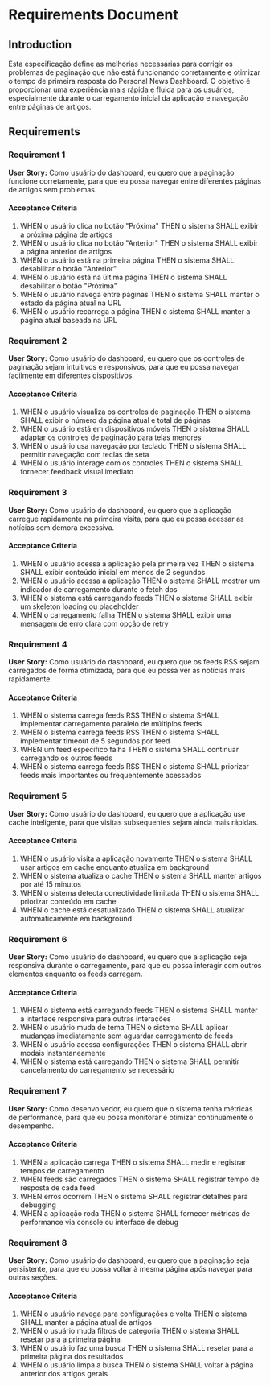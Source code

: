 # Requirements Document

## Introduction

Esta especificação define as melhorias necessárias para corrigir os problemas de paginação que não está funcionando corretamente e otimizar o tempo de primeira resposta do Personal News Dashboard. O objetivo é proporcionar uma experiência mais rápida e fluida para os usuários, especialmente durante o carregamento inicial da aplicação e navegação entre páginas de artigos.

## Requirements

### Requirement 1

**User Story:** Como usuário do dashboard, eu quero que a paginação funcione corretamente, para que eu possa navegar entre diferentes páginas de artigos sem problemas.

#### Acceptance Criteria

1. WHEN o usuário clica no botão "Próxima" THEN o sistema SHALL exibir a próxima página de artigos
2. WHEN o usuário clica no botão "Anterior" THEN o sistema SHALL exibir a página anterior de artigos
3. WHEN o usuário está na primeira página THEN o sistema SHALL desabilitar o botão "Anterior"
4. WHEN o usuário está na última página THEN o sistema SHALL desabilitar o botão "Próxima"
5. WHEN o usuário navega entre páginas THEN o sistema SHALL manter o estado da página atual na URL
6. WHEN o usuário recarrega a página THEN o sistema SHALL manter a página atual baseada na URL

### Requirement 2

**User Story:** Como usuário do dashboard, eu quero que os controles de paginação sejam intuitivos e responsivos, para que eu possa navegar facilmente em diferentes dispositivos.

#### Acceptance Criteria

1. WHEN o usuário visualiza os controles de paginação THEN o sistema SHALL exibir o número da página atual e total de páginas
2. WHEN o usuário está em dispositivos móveis THEN o sistema SHALL adaptar os controles de paginação para telas menores
3. WHEN o usuário usa navegação por teclado THEN o sistema SHALL permitir navegação com teclas de seta
4. WHEN o usuário interage com os controles THEN o sistema SHALL fornecer feedback visual imediato

### Requirement 3

**User Story:** Como usuário do dashboard, eu quero que a aplicação carregue rapidamente na primeira visita, para que eu possa acessar as notícias sem demora excessiva.

#### Acceptance Criteria

1. WHEN o usuário acessa a aplicação pela primeira vez THEN o sistema SHALL exibir conteúdo inicial em menos de 2 segundos
2. WHEN o usuário acessa a aplicação THEN o sistema SHALL mostrar um indicador de carregamento durante o fetch dos
3. WHEN o sistema está carregando feeds THEN o sistema SHALL exibir um skeleton loading ou placeholder
4. WHEN o carregamento falha THEN o sistema SHALL exibir uma mensagem de erro clara com opção de retry

### Requirement 4

**User Story:** Como usuário do dashboard, eu quero que os feeds RSS sejam carregados de forma otimizada, para que eu possa ver as notícias mais rapidamente.

#### Acceptance Criteria

1. WHEN o sistema carrega feeds RSS THEN o sistema SHALL implementar carregamento paralelo de múltiplos feeds
2. WHEN o sistema carrega feeds RSS THEN o sistema SHALL implementar timeout de 5 segundos por feed
3. WHEN um feed específico falha THEN o sistema SHALL continuar carregando os outros feeds
4. WHEN o sistema carrega feeds RSS THEN o sistema SHALL priorizar feeds mais importantes ou frequentemente acessados

### Requirement 5

**User Story:** Como usuário do dashboard, eu quero que a aplicação use cache inteligente, para que visitas subsequentes sejam ainda mais rápidas.

#### Acceptance Criteria

1. WHEN o usuário visita a aplicação novamente THEN o sistema SHALL usar artigos em cache enquanto atualiza em background
2. WHEN o sistema atualiza o cache THEN o sistema SHALL manter artigos por até 15 minutos
3. WHEN o sistema detecta conectividade limitada THEN o sistema SHALL priorizar conteúdo em cache
4. WHEN o cache está desatualizado THEN o sistema SHALL atualizar automaticamente em background

### Requirement 6

**User Story:** Como usuário do dashboard, eu quero que a aplicação seja responsiva durante o carregamento, para que eu possa interagir com outros elementos enquanto os feeds carregam.

#### Acceptance Criteria

1. WHEN o sistema está carregando feeds THEN o sistema SHALL manter a interface responsiva para outras interações
2. WHEN o usuário muda de tema THEN o sistema SHALL aplicar mudanças imediatamente sem aguardar carregamento de feeds
3. WHEN o usuário acessa configurações THEN o sistema SHALL abrir modais instantaneamente
4. WHEN o sistema está carregando THEN o sistema SHALL permitir cancelamento do carregamento se necessário

### Requirement 7

**User Story:** Como desenvolvedor, eu quero que o sistema tenha métricas de performance, para que eu possa monitorar e otimizar continuamente o desempenho.

#### Acceptance Criteria

1. WHEN a aplicação carrega THEN o sistema SHALL medir e registrar tempos de carregamento
2. WHEN feeds são carregados THEN o sistema SHALL registrar tempo de resposta de cada feed
3. WHEN erros ocorrem THEN o sistema SHALL registrar detalhes para debugging
4. WHEN a aplicação roda THEN o sistema SHALL fornecer métricas de performance via console ou interface de debug

### Requirement 8

**User Story:** Como usuário do dashboard, eu quero que a paginação seja persistente, para que eu possa voltar à mesma página após navegar para outras seções.

#### Acceptance Criteria

1. WHEN o usuário navega para configurações e volta THEN o sistema SHALL manter a página atual de artigos
2. WHEN o usuário muda filtros de categoria THEN o sistema SHALL resetar para a primeira página
3. WHEN o usuário faz uma busca THEN o sistema SHALL resetar para a primeira página dos resultados
4. WHEN o usuário limpa a busca THEN o sistema SHALL voltar à página anterior dos artigos gerais
